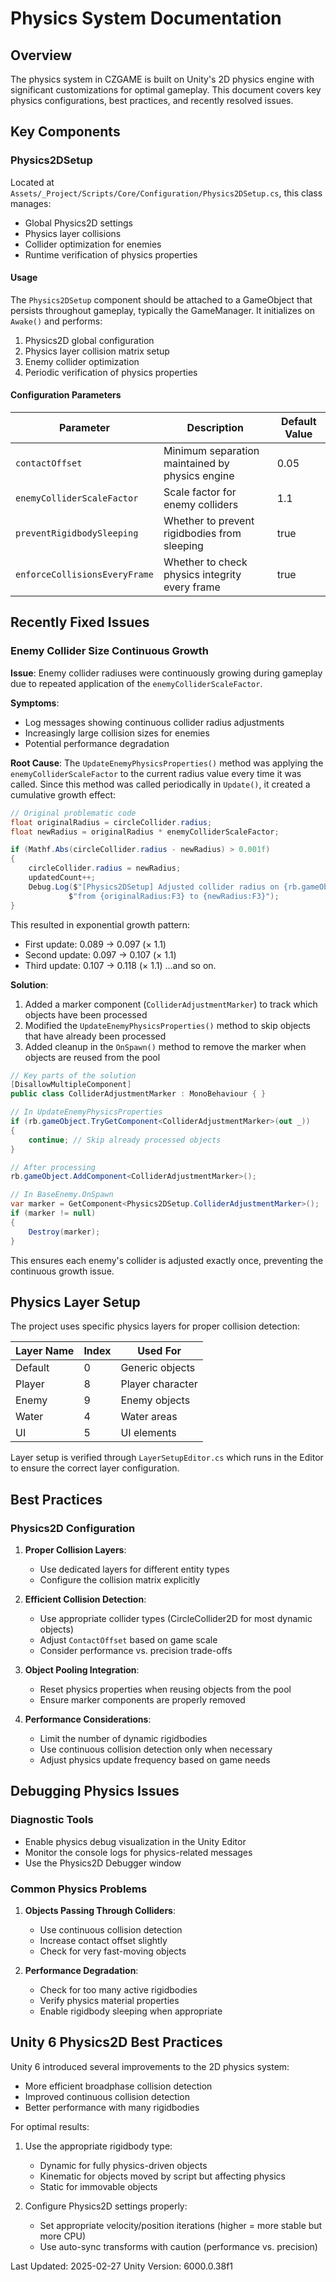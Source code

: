 # Physics System Documentation

## Overview

The physics system in CZGAME is built on Unity's 2D physics engine with significant customizations for optimal gameplay. This document covers key physics configurations, best practices, and recently resolved issues.

## Key Components

### Physics2DSetup

Located at `Assets/_Project/Scripts/Core/Configuration/Physics2DSetup.cs`, this class manages:

- Global Physics2D settings
- Physics layer collisions
- Collider optimization for enemies
- Runtime verification of physics properties

#### Usage

The `Physics2DSetup` component should be attached to a GameObject that persists throughout gameplay, typically the GameManager. It initializes on `Awake()` and performs:

1. Physics2D global configuration
2. Physics layer collision matrix setup
3. Enemy collider optimization
4. Periodic verification of physics properties

#### Configuration Parameters

| Parameter | Description | Default Value |
|-----------|-------------|---------------|
| `contactOffset` | Minimum separation maintained by physics engine | 0.05 |
| `enemyColliderScaleFactor` | Scale factor for enemy colliders | 1.1 |
| `preventRigidbodySleeping` | Whether to prevent rigidbodies from sleeping | true |
| `enforceCollisionsEveryFrame` | Whether to check physics integrity every frame | true |

## Recently Fixed Issues

### Enemy Collider Size Continuous Growth

**Issue**: Enemy collider radiuses were continuously growing during gameplay due to repeated application of the `enemyColliderScaleFactor`.

**Symptoms**:
- Log messages showing continuous collider radius adjustments
- Increasingly large collision sizes for enemies
- Potential performance degradation

**Root Cause**:
The `UpdateEnemyPhysicsProperties()` method was applying the `enemyColliderScaleFactor` to the current radius value every time it was called. Since this method was called periodically in `Update()`, it created a cumulative growth effect:

```csharp
// Original problematic code
float originalRadius = circleCollider.radius;
float newRadius = originalRadius * enemyColliderScaleFactor;

if (Mathf.Abs(circleCollider.radius - newRadius) > 0.001f)
{
    circleCollider.radius = newRadius;
    updatedCount++;
    Debug.Log($"[Physics2DSetup] Adjusted collider radius on {rb.gameObject.name} " +
             $"from {originalRadius:F3} to {newRadius:F3}");
}
```

This resulted in exponential growth pattern:
- First update: 0.089 → 0.097 (× 1.1)
- Second update: 0.097 → 0.107 (× 1.1)
- Third update: 0.107 → 0.118 (× 1.1)
...and so on.

**Solution**:
1. Added a marker component (`ColliderAdjustmentMarker`) to track which objects have been processed
2. Modified the `UpdateEnemyPhysicsProperties()` method to skip objects that have already been processed
3. Added cleanup in the `OnSpawn()` method to remove the marker when objects are reused from the pool

```csharp
// Key parts of the solution
[DisallowMultipleComponent]
public class ColliderAdjustmentMarker : MonoBehaviour { }

// In UpdateEnemyPhysicsProperties
if (rb.gameObject.TryGetComponent<ColliderAdjustmentMarker>(out _))
{
    continue; // Skip already processed objects
}

// After processing
rb.gameObject.AddComponent<ColliderAdjustmentMarker>();

// In BaseEnemy.OnSpawn
var marker = GetComponent<Physics2DSetup.ColliderAdjustmentMarker>();
if (marker != null)
{
    Destroy(marker);
}
```

This ensures each enemy's collider is adjusted exactly once, preventing the continuous growth issue.

## Physics Layer Setup

The project uses specific physics layers for proper collision detection:

| Layer Name | Index | Used For |
|------------|-------|----------|
| Default | 0 | Generic objects |
| Player | 8 | Player character |
| Enemy | 9 | Enemy objects |
| Water | 4 | Water areas |
| UI | 5 | UI elements |

Layer setup is verified through `LayerSetupEditor.cs` which runs in the Editor to ensure the correct layer configuration.

## Best Practices

### Physics2D Configuration

1. **Proper Collision Layers**:
   - Use dedicated layers for different entity types
   - Configure the collision matrix explicitly

2. **Efficient Collision Detection**:
   - Use appropriate collider types (CircleCollider2D for most dynamic objects)
   - Adjust `ContactOffset` based on game scale
   - Consider performance vs. precision trade-offs

3. **Object Pooling Integration**:
   - Reset physics properties when reusing objects from the pool
   - Ensure marker components are properly removed

4. **Performance Considerations**:
   - Limit the number of dynamic rigidbodies
   - Use continuous collision detection only when necessary
   - Adjust physics update frequency based on game needs

## Debugging Physics Issues

### Diagnostic Tools

- Enable physics debug visualization in the Unity Editor
- Monitor the console logs for physics-related messages
- Use the Physics2D Debugger window

### Common Physics Problems

1. **Objects Passing Through Colliders**:
   - Use continuous collision detection
   - Increase contact offset slightly
   - Check for very fast-moving objects

2. **Performance Degradation**:
   - Check for too many active rigidbodies
   - Verify physics material properties
   - Enable rigidbody sleeping when appropriate

## Unity 6 Physics2D Best Practices

Unity 6 introduced several improvements to the 2D physics system:

- More efficient broadphase collision detection
- Improved continuous collision detection
- Better performance with many rigidbodies

For optimal results:

1. Use the appropriate rigidbody type:
   - Dynamic for fully physics-driven objects
   - Kinematic for objects moved by script but affecting physics
   - Static for immovable objects

2. Configure Physics2D settings properly:
   - Set appropriate velocity/position iterations (higher = more stable but more CPU)
   - Use auto-sync transforms with caution (performance vs. precision)

Last Updated: 2025-02-27
Unity Version: 6000.0.38f1 